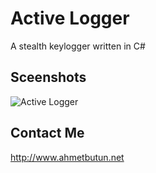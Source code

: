 # Active Logger
A stealth keylogger written in C#

## Sceenshots
![Active Logger](https://cloud.githubusercontent.com/assets/9437726/6993458/3dd9f3f8-dafe-11e4-81da-0f612a0b3199.png)

## Contact Me
http://www.ahmetbutun.net
